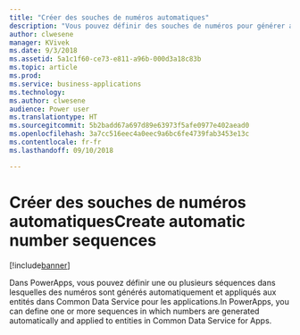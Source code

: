 ```yaml
---
title: "Créer des souches de numéros automatiques"
description: "Vous pouvez définir des souches de numéros pour générer automatiquement des numéros séquentiels pour les enregistrements dans Common Data Service pour les applications."
author: clwesene
manager: KVivek
ms.date: 9/3/2018
ms.assetid: 5a1c1f60-ce73-e811-a96b-000d3a18c83b
ms.topic: article
ms.prod: 
ms.service: business-applications
ms.technology: 
ms.author: clwesene
audience: Power user
ms.translationtype: HT
ms.sourcegitcommit: 5b2badd67a697d89e63973f5afe0977e402aead0
ms.openlocfilehash: 3a7cc516eec4a0eec9a6bc6fe4739fab3453e13c
ms.contentlocale: fr-fr
ms.lasthandoff: 09/10/2018

---
```

# <a name="create-automatic-number-sequences"></a><span data-ttu-id="d7224-103">Créer des souches de numéros automatiques</span><span class="sxs-lookup"><span data-stu-id="d7224-103">Create automatic number sequences</span></span>


[!include[banner](../../includes/banner.md)]

<span data-ttu-id="d7224-104">Dans PowerApps, vous pouvez définir une ou plusieurs séquences dans lesquelles des numéros sont générés automatiquement et appliqués aux entités dans Common Data Service pour les applications.</span><span class="sxs-lookup"><span data-stu-id="d7224-104">In PowerApps, you can define one or more sequences in which numbers are generated automatically and applied to entities in Common Data Service for Apps.</span></span>

